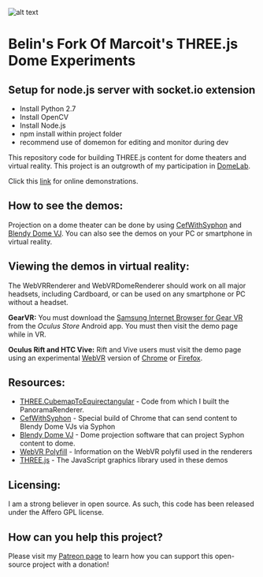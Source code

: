 ![alt text][logo]

Belin's Fork Of Marcoit's THREE.js Dome Experiments
=========================
## Setup for node.js server with socket.io extension
* Install Python 2.7
* Install OpenCV
* Install Node.js
* npm install within project folder
* recommend use of domemon for editing and monitor during dev

This repository code for building THREE.js content for dome theaters and virtual reality. This project is an outgrowth of my participation in [DomeLab].

Click this [link](http://marciot.com/dome-experiments) for online demonstrations.

## How to see the demos:

Projection on a dome theater can be done by using [CefWithSyphon] and [Blendy Dome VJ]. You can also see the demos on your PC or smartphone in virtual reality.

## Viewing the demos in virtual reality:

The WebVRRenderer and WebVRDomeRenderer should work on all major headsets, including Cardboard, or can be used on any smartphone or PC without a headset.

__GearVR:__ You must download the [Samsung Internet Browser for Gear VR] from the _Oculus Store_ Android app. You must then visit the demo page while in VR.

__Oculus Rift and HTC Vive:__ Rift and Vive users must visit the demo page using an experimental [WebVR] version of [Chrome] or [Firefox].
        
## Resources:

* [THREE.CubemapToEquirectangular] - Code from which I built the PanoramaRenderer.
* [CefWithSyphon] - Special build of Chrome that can send content to Blendy Dome VJs via Syphon
* [Blendy Dome VJ] - Dome projection software that can project Syphon content to dome.
* [WebVR Polyfill] - Information on the WebVR polyfil used in the renderers
* [THREE.js] - The JavaScript graphics library used in these demos

## Licensing:

I am a strong believer in open source. As such, this code has been released under the Affero GPL license.

## How can you help this project?

Please visit my [Patreon page] to learn how you can support this open-source project with a donation!

[logo]: https://github.com/marciot/dome-experiments/raw/master/images/banner2.jpg "A dome screenshot"
[DomeLab]: https://www.facebook.com/groups/DomeLab
[THREE.CubemapToEquirectangular]: https://github.com/spite/THREE.CubemapToEquirectangular
[CefWithSyphon]: https://github.com/marciot/CefWithSyphon
[Blendy Dome VJ]: http://www.blendydomevj.com
[THREE.js]: https://threejs.org
[WebVR polyfill]: https://github.com/googlevr/webvr-polyfill
[WebVR]: https://webvr.info
[Samsung Internet Browser for Gear VR]: https://www.oculus.com/experiences/gear-vr/849609821813454/
[Chrome]: https://webvr.info/get-chrome/
[Firefox]: https://mozvr.com/
[Patreon page]: https://www.patreon.com/marciot
